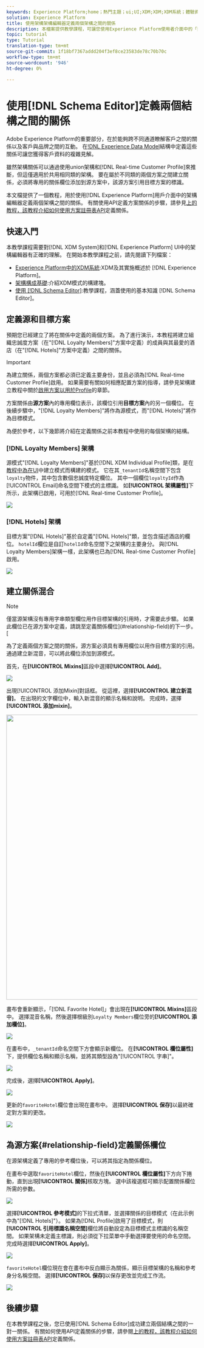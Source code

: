 ```yaml
---
keywords: Experience Platform;home；熱門主題；ui;UI;XDM;XDM;XDM系統；體驗資料模型；資料模型；資料模型；模式編輯器；模式編輯器；模式；模式；模式；模式；模式；建立；關係；參考；參考；
solution: Experience Platform
title: 使用架構架構編輯器定義兩個架構之間的關係
description: 本檔案提供教學課程，可讓您使用Experience Platform使用者介面中的「架構編輯器」來定義兩個架構之間的關係。
topic: tutorial
type: Tutorial
translation-type: tm+mt
source-git-commit: 1f18bf7367addd204f3ef8ce23583de78c70b70c
workflow-type: tm+mt
source-wordcount: '946'
ht-degree: 0%

---
```



# 使用[!DNL Schema Editor]定義兩個結構之間的關係

Adobe Experience Platform的重要部分，在於能夠跨不同通道瞭解客戶之間的關係以及客戶與品牌之間的互動。 在[!DNL Experience Data Model](XDM)結構中定義這些關係可讓您獲得客戶資料的複雜見解。

雖然架構關係可以通過使用union架構和[!DNL Real-time Customer Profile]來推斷，但這僅適用於共用相同類的架構。 要在屬於不同類的兩個方案之間建立關係，必須將專用的關係欄位添加到源方案中，該源方案引用目標方案的標識。

本文檔提供了一個教程，用於使用[!DNL Experience Platform]用戶介面中的架構編輯器定義兩個架構之間的關係。 有關使用API定義方案關係的步驟，請參見[上的教程，該教程介紹如何使用方案註冊表API](relationship-api.md)定義關係。

## 快速入門

本教學課程需要對[!DNL XDM System]和[!DNL Experience Platform] UI中的架構編輯器有正確的理解。 在開始本教學課程之前，請先閱讀下列檔案：

* [Experience Platform中的XDM系統](../home.md):XDM及其實施概述於 [!DNL Experience Platform]。
* [架構構成基礎](../schema/composition.md):介紹XDM模式的構建塊。
* [使用 [!DNL Schema Editor]](create-schema-ui.md):教學課程，涵蓋使用的基本知識 [!DNL Schema Editor]。

## 定義源和目標方案

預期您已經建立了將在關係中定義的兩個方案。 為了進行演示，本教程將建立組織忠誠度方案（在&quot;[!DNL Loyalty Members]&quot;方案中定義）的成員與其最愛的酒店（在&quot;[!DNL Hotels]&quot;方案中定義）之間的關係。

>[!IMPORTANT]
>
>為建立關係，兩個方案都必須已定義主要身份，並且必須為[!DNL Real-time Customer Profile]啟用。 如果需要有關如何相應配置方案的指導，請參見架構建立教程中關於[啟用方案以用於Profile](./create-schema-ui.md#profile)的章節。

方案關係由&#x200B;**源方案**&#x200B;內的專用欄位表示，該欄位引用&#x200B;**目標方案**&#x200B;內的另一個欄位。 在後續步驟中，&quot;[!DNL Loyalty Members]&quot;將作為源模式，而&quot;[!DNL Hotels]&quot;將作為目標模式。

為便於參考，以下幾節將介紹在定義關係之前本教程中使用的每個架構的結構。

### [!DNL Loyalty Members] 架構

源模式&quot;[!DNL Loyalty Members]&quot;基於[!DNL XDM Individual Profile]類，是在[教程中為在UI](create-schema-ui.md)中建立模式而構建的模式。 它在其`_tenantId`名稱空間下包含`loyalty`物件，其中包含數個忠誠度特定欄位。 其中一個欄位`loyaltyId`作為[!UICONTROL Email]命名空間下模式的主標識。 如&#x200B;**[!UICONTROL 架構屬性]**&#x200B;下所示，此架構已啟用，可用於[!DNL Real-time Customer Profile]。

![](../images/tutorials/relationship/loyalty-members.png)

### [!DNL Hotels] 架構

目標方案&quot;[!DNL Hotels]&quot;基於自定義&quot;[!DNL Hotels]&quot;類，並包含描述酒店的欄位。 `hotelId`欄位是自訂`hotelId`命名空間下之架構的主要身分。 與[!DNL Loyalty Members]架構一樣，此架構也已為[!DNL Real-time Customer Profile]啟用。

![](../images/tutorials/relationship/hotels.png)

## 建立關係混合

>[!NOTE]
>
>僅當源架構沒有專用字串類型欄位用作目標架構的引用時，才需要此步驟。 如果此欄位已在源方案中定義，請跳至定義關係欄位](#relationship-field)的下一步。[

為了定義兩個方案之間的關係，源方案必須具有專用欄位以用作目標方案的引用。 通過建立新混音，可以將此欄位添加到源模式。

首先，在&#x200B;**[!UICONTROL Mixins]**&#x200B;區段中選擇&#x200B;**[!UICONTROL Add]**。

![](../images/tutorials/relationship/loyalty-add-mixin.png)

出現[!UICONTROL 添加Mixin]對話框。 從這裡，選擇&#x200B;**[!UICONTROL 建立新混音]**。 在出現的文字欄位中，輸入新混音的顯示名稱和說明。 完成時，選擇&#x200B;**[!UICONTROL 添加mixin]**。

<img src="../images/tutorials/relationship/loyalty-create-new-mixin.png" width="750"><br>

畫布會重新顯示，「[!DNL Favorite Hotel]」會出現在&#x200B;**[!UICONTROL Mixins]**&#x200B;區段中。 選擇混音名稱，然後選擇根級別`Loyalty Members`欄位旁的&#x200B;**[!UICONTROL 添加欄位]**。

![](../images/tutorials/relationship/loyalty-add-field.png)

在畫布中，`_tenantId`命名空間下方會顯示新欄位。 在&#x200B;**[!UICONTROL 欄位屬性]**&#x200B;下，提供欄位名稱和顯示名稱，並將其類型設為&quot;[!UICONTROL 字串]&quot;。

![](../images/tutorials/relationship/relationship-field-details.png)

完成後，選擇&#x200B;**[!UICONTROL Apply]**。

![](../images/tutorials/relationship/relationship-field-apply.png)

更新的`favoriteHotel`欄位會出現在畫布中。 選擇&#x200B;**[!UICONTROL 保存]**&#x200B;以最終確定對方案的更改。

![](../images/tutorials/relationship/relationship-field-save.png)

## 為源方案{#relationship-field}定義關係欄位

在源架構定義了專用的參考欄位後，可以將其指定為關係欄位。

在畫布中選取`favoriteHotel`欄位，然後在&#x200B;**[!UICONTROL 欄位屬性]**&#x200B;下方向下捲動，直到出現&#x200B;**[!UICONTROL 關係]**&#x200B;核取方塊。 選中該複選框可顯示配置關係欄位所需的參數。

![](../images/tutorials/relationship/relationship-checkbox.png)

選擇&#x200B;**[!UICONTROL 參考模式]**&#x200B;的下拉式清單，並選擇關係的目標模式（在此示例中為&quot;[!DNL Hotels]&quot;）。 如果為[!DNL Profile]啟用了目標模式，則&#x200B;**[!UICONTROL 引用標識名稱空間]**&#x200B;欄位將自動設定為目標模式主標識的名稱空間。 如果架構未定義主標識，則必須從下拉菜單中手動選擇要使用的命名空間。 完成時選擇&#x200B;**[!UICONTROL Apply]**。

![](../images/tutorials/relationship/reference-schema-id-namespace.png)

`favoriteHotel`欄位現在會在畫布中反白顯示為關係，顯示目標架構的名稱和參考身分名稱空間。 選擇&#x200B;**[!UICONTROL 保存]**&#x200B;以保存更改並完成工作流。

![](../images/tutorials/relationship/relationship-save.png)

## 後續步驟

在本教學課程之後，您已使用[!DNL Schema Editor]成功建立兩個結構之間的一對一關係。 有關如何使用API定義關係的步驟，請參閱[上的教程，該教程介紹如何使用方案註冊表API](relationship-api.md)定義關係。